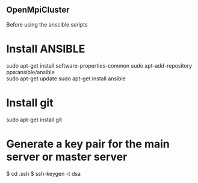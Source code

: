 ## OpenMpiCluster

Before using the anscible scripts

# Install ANSIBLE

sudo apt-get install software-properties-common
sudo apt-add-repository ppa:ansible/ansible				
sudo apt-get update
sudo apt-get install ansible

# Install git

sudo apt-get install git

# Generate a key pair for the main server or master server

$ cd .ssh
$ ssh-keygen -t dsa

#

